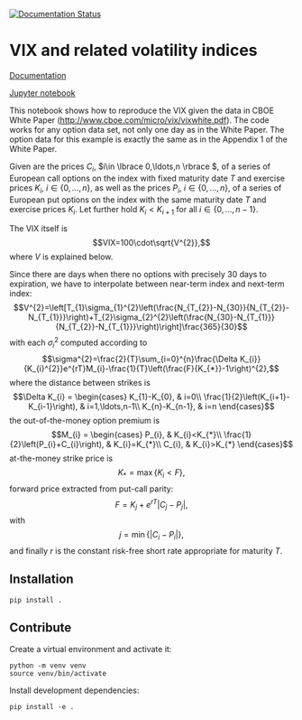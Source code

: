 [![Documentation Status](https://readthedocs.org/projects/vix/badge/?version=latest)](https://vix.readthedocs.io/en/latest/?badge=latest)

# VIX and related volatility indices

[Documentation](http://vix.readthedocs.org/en/latest/)

[Jupyter notebook](http://nbviewer.ipython.org/github/khrapovs/vix/blob/master/notebooks/Replicate_VIXwite.ipynb)

This notebook shows how to reproduce the VIX given the data in CBOE White Paper (http://www.cboe.com/micro/vix/vixwhite.pdf). The code works for any option data set, not only one day as in the White Paper. The option data for this example is exactly the same as in the Appendix 1 of the White Paper.

Given are the prices $C_{i}$, $i\in \lbrace 0,\ldots,n \rbrace $, of a series of European call options on the index with fixed maturity date $T$ and exercise prices $K_{i}$, $i\in\left\{ 0,\ldots,n\right\}$, as well as the prices $P_{i}$, $i\in\left\{ 0,\ldots,n\right\}$, of a series of European put options on the index with the same maturity date $T$ and exercise prices $K_{i}$. Let further hold $K_{i}<K_{i+1}$ for all $i\in\left\{ 0,\ldots,n-1\right\}$.

The VIX itself is
$$VIX=100\cdot\sqrt{V^{2}},$$
where $V$ is explained below.

Since there are days when there no options with precisely 30 days to expiration, we have to interpolate between near-term index and next-term index:
$$V^{2}=\left[T_{1}\sigma_{1}^{2}\left(\frac{N_{T_{2}}-N_{30}}{N_{T_{2}}-N_{T_{1}}}\right)+T_{2}\sigma_{2}^{2}\left(\frac{N_{30}-N_{T_{1}}}{N_{T_{2}}-N_{T_{1}}}\right)\right]\frac{365}{30}$$
with each $\sigma_{i}^{2}$ computed according to
$$\sigma^{2}=\frac{2}{T}\sum_{i=0}^{n}\frac{\Delta K_{i}}{K_{i}^{2}}e^{rT}M_{i}-\frac{1}{T}\left(\frac{F}{K_{*}}-1\right)^{2},$$
where the distance between strikes is
$$\Delta K_{i}	=	\begin{cases}
K_{1}-K_{0}, & i=0\\
\frac{1}{2}\left(K_{i+1}-K_{i-1}\right), & i=1,\ldots,n-1\\
K_{n}-K_{n-1}, & i=n
\end{cases}$$
the out-of-the-money option premium is
$$M_{i}	=	\begin{cases}
P_{i}, & K_{i}<K_{*}\\
\frac{1}{2}\left(P_{i}+C_{i}\right), & K_{i}=K_{*}\\
C_{i}, & K_{i}>K_{*}
\end{cases}$$
at-the-money strike price is
$$K_{*}	=	\max\left\{ K_{i}<F\right\},$$
forward price extracted from put-call parity:
$$F	=	K_{j}+e^{rT}\left|C_{j}-P_{j}\right|,$$
with
$$j=\min\left\{ \left|C_{i}-P_{i}\right|\right\},$$
and finally $r$ is the constant risk-free short rate appropriate for maturity $T$.

## Installation

```shell
pip install .
```

## Contribute

Create a virtual environment and activate it:
```shell
python -m venv venv
source venv/bin/activate
```
Install development dependencies:
```shell
pip install -e .
```
